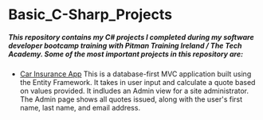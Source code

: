 # Basic_C-Sharp_Projects

##### *This repository contains my C# projects I completed during my software developer bootcamp training with Pitman Training Ireland / The Tech Academy. Some of the most important projects in this repository are:*

* [Car Insurance App](https://github.com/Jo1910/Basic_C-Sharp_Projects/tree/master/Car%20Insurance%20App) This is a database-first MVC application built using the Entity Framework. It takes in user input and calculate a quote based on values provided. It indludes an Admin view for a site administrator. The Admin page shows all quotes issued, along with the user's first name, last name, and email address.
